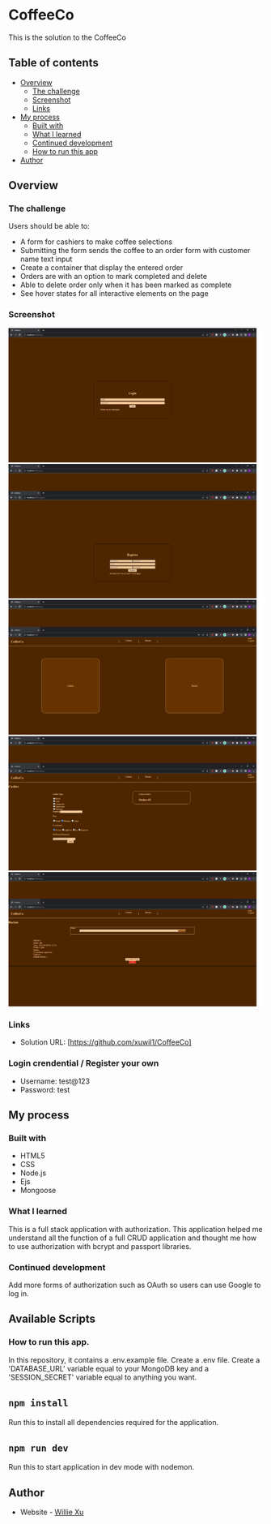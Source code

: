 # CoffeeCo

This is the solution to the CoffeeCo

## Table of contents

- [Overview](#overview)
  - [The challenge](#the-challenge)
  - [Screenshot](#screenshot)
  - [Links](#links)
- [My process](#my-process)
  - [Built with](#built-with)
  - [What I learned](#what-i-learned)
  - [Continued development](#continued-development)
  - [How to run this app](#how-to-run-this-app)
- [Author](#author)

## Overview

### The challenge

Users should be able to:
- A form for cashiers to make coffee selections
- Submitting the form sends the coffee to an order form with customer name text input 
- Create a container that display the entered order
- Orders are with an option to mark completed and delete 
- Able to delete order only when it has been marked as complete
- See hover states for all interactive elements on the page

### Screenshot
![Login](SS/login.png)
![Register](SS/register.png)
![Homepage](SS/index.png)
![Cashier](SS/cashier.png)
![Barista](SS/barista.png)

### Links
- Solution URL: [https://github.com/xuwil1/CoffeeCo]

### Login crendential / Register your own

- Username: test@123
- Password: test

## My process

### Built with

- HTML5 
- CSS 
- Node.js
- Ejs
- Mongoose


### What I learned
This is a full stack application with authorization. This application helped me understand all the function of a full CRUD application and thought me how to use authorization with bcrypt and passport libraries. 

### Continued development
Add more forms of authorization such as OAuth so users can use Google to log in. 
## Available Scripts

### How to run this app. 

In this repository, it contains a .env.example file. Create a .env file. Create a 'DATABASE_URL' variable equal to your MongoDB key and a 'SESSION_SECRET' variable equal to anything you want.
## `npm install`
Run this to install all dependencies required for the application.
## `npm run dev`
Run this to start application in dev mode with nodemon.

## Author

- Website - [Willie Xu](https://xuwil1.github.io/Portfolio/)

